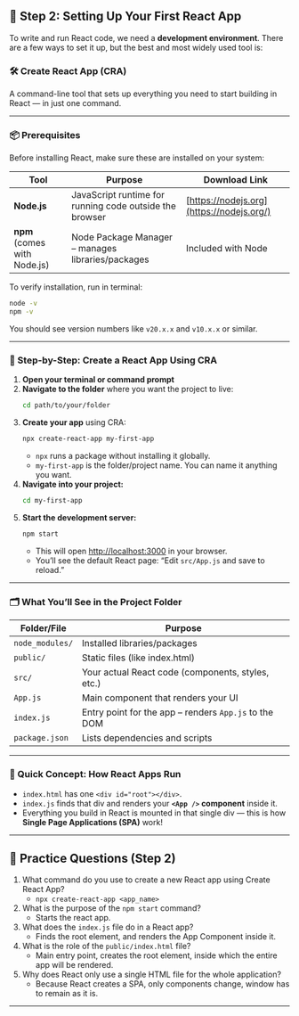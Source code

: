 ## 🧠 **Step 2: Setting Up Your First React App**

To write and run React code, we need a **development environment**. There are a few ways to set it up, but the best and most widely used tool is:

### 🛠️ **Create React App (CRA)**

A command-line tool that sets up everything you need to start building in React — in just one command.

---

### 📦 Prerequisites

Before installing React, make sure these are installed on your system:

|Tool|Purpose|Download Link|
|---|---|---|
|**Node.js**|JavaScript runtime for running code outside the browser|[https://nodejs.org](https://nodejs.org/)|
|**npm** (comes with Node.js)|Node Package Manager – manages libraries/packages|Included with Node|

To verify installation, run in terminal:

```bash
node -v
npm -v
```

You should see version numbers like `v20.x.x` and `v10.x.x` or similar.

---

### 🧪 Step-by-Step: Create a React App Using CRA

1. **Open your terminal or command prompt**
2. **Navigate to the folder** where you want the project to live:
    ```bash
    cd path/to/your/folder
    ```
3. **Create your app** using CRA:
    ```bash
    npx create-react-app my-first-app
    ```
    - `npx` runs a package without installing it globally.
    - `my-first-app` is the folder/project name. You can name it anything you want.
4. **Navigate into your project:**
    ```bash
    cd my-first-app
    ```
5. **Start the development server:**
    ```bash
    npm start
    ```
    - This will open [http://localhost:3000](http://localhost:3000/) in your browser.
    - You’ll see the default React page: “Edit `src/App.js` and save to reload.”

---

### 🗂️ What You’ll See in the Project Folder

|Folder/File|Purpose|
|---|---|
|`node_modules/`|Installed libraries/packages|
|`public/`|Static files (like index.html)|
|`src/`|Your actual React code (components, styles, etc.)|
|`App.js`|Main component that renders your UI|
|`index.js`|Entry point for the app – renders `App.js` to the DOM|
|`package.json`|Lists dependencies and scripts|

---

### 🧠 Quick Concept: How React Apps Run

- `index.html` has one `<div id="root"></div>`.
- `index.js` finds that div and renders your **`<App />` component** inside it.
- Everything you build in React is mounted in that single div — this is how **Single Page Applications (SPA)** work!

---

## 🧪 Practice Questions (Step 2)

1. What command do you use to create a new React app using Create React App?
	- `npx create-react-app <app_name>`
2. What is the purpose of the `npm start` command?
	- Starts the react app.
3. What does the `index.js` file do in a React app?
	- Finds the root element, and renders the App Component inside it.
4. What is the role of the `public/index.html` file?
	- Main entry point, creates the root element, inside which the entire app will be rendered.
5. Why does React only use a single HTML file for the whole application?
	- Because React creates a SPA, only components change, window has to remain as it is.

---
